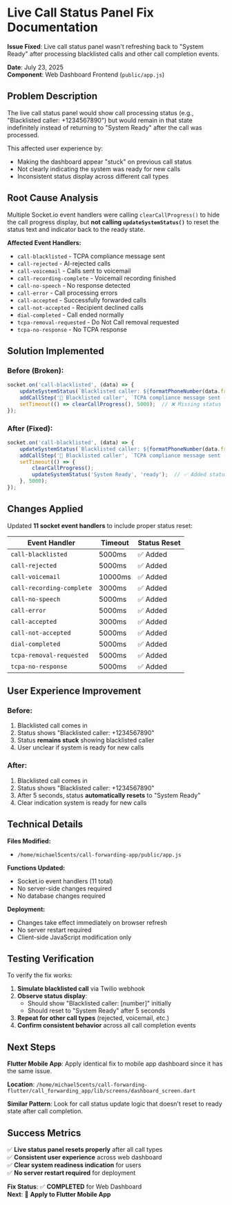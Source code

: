 # Live Call Status Panel Fix Documentation

**Issue Fixed**: Live call status panel wasn't refreshing back to "System Ready" after processing blacklisted calls and other call completion events.

**Date**: July 23, 2025  
**Component**: Web Dashboard Frontend (`public/app.js`)

## Problem Description

The live call status panel would show call processing status (e.g., "Blacklisted caller: +1234567890") but would remain in that state indefinitely instead of returning to "System Ready" after the call was processed.

This affected user experience by:
- Making the dashboard appear "stuck" on previous call status
- Not clearly indicating the system was ready for new calls
- Inconsistent status display across different call types

## Root Cause Analysis

Multiple Socket.io event handlers were calling `clearCallProgress()` to hide the call progress display, but **not calling `updateSystemStatus()`** to reset the status text and indicator back to the ready state.

**Affected Event Handlers:**
- `call-blacklisted` - TCPA compliance message sent
- `call-rejected` - AI-rejected calls  
- `call-voicemail` - Calls sent to voicemail
- `call-recording-complete` - Voicemail recording finished
- `call-no-speech` - No response detected
- `call-error` - Call processing errors
- `call-accepted` - Successfully forwarded calls
- `call-not-accepted` - Recipient declined calls
- `dial-completed` - Call ended normally
- `tcpa-removal-requested` - Do Not Call removal requested
- `tcpa-no-response` - No TCPA response

## Solution Implemented

### Before (Broken):
```javascript
socket.on('call-blacklisted', (data) => {
    updateSystemStatus(`Blacklisted caller: ${formatPhoneNumber(data.from)}`, 'rejected');
    addCallStep('🚫 Blacklisted caller', `TCPA compliance message sent - ${data.reason}`, 'complete');
    setTimeout(() => clearCallProgress(), 5000);  // ❌ Missing status reset
});
```

### After (Fixed):
```javascript
socket.on('call-blacklisted', (data) => {
    updateSystemStatus(`Blacklisted caller: ${formatPhoneNumber(data.from)}`, 'rejected');
    addCallStep('🚫 Blacklisted caller', `TCPA compliance message sent - ${data.reason}`, 'complete');
    setTimeout(() => {
        clearCallProgress();
        updateSystemStatus('System Ready', 'ready');  // ✅ Added status reset
    }, 5000);
});
```

## Changes Applied

Updated **11 socket event handlers** to include proper status reset:

| Event Handler | Timeout | Status Reset |
|---------------|---------|--------------|
| `call-blacklisted` | 5000ms | ✅ Added |
| `call-rejected` | 5000ms | ✅ Added |
| `call-voicemail` | 10000ms | ✅ Added |
| `call-recording-complete` | 3000ms | ✅ Added |
| `call-no-speech` | 5000ms | ✅ Added |
| `call-error` | 5000ms | ✅ Added |
| `call-accepted` | 3000ms | ✅ Added |
| `call-not-accepted` | 5000ms | ✅ Added |
| `dial-completed` | 5000ms | ✅ Added |
| `tcpa-removal-requested` | 5000ms | ✅ Added |
| `tcpa-no-response` | 5000ms | ✅ Added |

## User Experience Improvement

### Before:
1. Blacklisted call comes in
2. Status shows "Blacklisted caller: +1234567890"
3. Status **remains stuck** showing blacklisted caller
4. User unclear if system is ready for new calls

### After:
1. Blacklisted call comes in
2. Status shows "Blacklisted caller: +1234567890"
3. After 5 seconds, status **automatically resets** to "System Ready"
4. Clear indication system is ready for new calls

## Technical Details

**Files Modified:**
- `/home/michael5cents/call-forwarding-app/public/app.js`

**Functions Updated:**
- Socket.io event handlers (11 total)
- No server-side changes required
- No database changes required

**Deployment:**
- Changes take effect immediately on browser refresh
- No server restart required
- Client-side JavaScript modification only

## Testing Verification

To verify the fix works:

1. **Simulate blacklisted call** via Twilio webhook
2. **Observe status display**:
   - Should show "Blacklisted caller: [number]" initially
   - Should reset to "System Ready" after 5 seconds
3. **Repeat for other call types** (rejected, voicemail, etc.)
4. **Confirm consistent behavior** across all call completion events

## Next Steps

**Flutter Mobile App**: Apply identical fix to mobile app dashboard since it has the same issue.

**Location**: `/home/michael5cents/call-forwarding-flutter/call_forwarding_app/lib/screens/dashboard_screen.dart`

**Similar Pattern**: Look for call status update logic that doesn't reset to ready state after call completion.

## Success Metrics

✅ **Live status panel resets properly** after all call types  
✅ **Consistent user experience** across web dashboard  
✅ **Clear system readiness indication** for users  
✅ **No server restart required** for deployment  

**Fix Status**: ✅ **COMPLETED** for Web Dashboard  
**Next**: 🔄 **Apply to Flutter Mobile App**